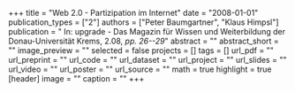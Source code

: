 +++
title = "Web 2.0 - Partizipation im Internet"
date = "2008-01-01"
publication_types = ["2"]
authors = ["Peter Baumgartner", "Klaus Himpsl"]
publication = " In: upgrade - Das Magazin für Wissen und Weiterbildung der Donau-Universität Krems, 2.08, _pp. 26--29_"
abstract = ""
abstract_short = ""
image_preview = ""
selected = false
projects = []
tags = []
url_pdf = ""
url_preprint = ""
url_code = ""
url_dataset = ""
url_project = ""
url_slides = ""
url_video = ""
url_poster = ""
url_source = ""
math = true
highlight = true
[header]
image = ""
caption = ""
+++
